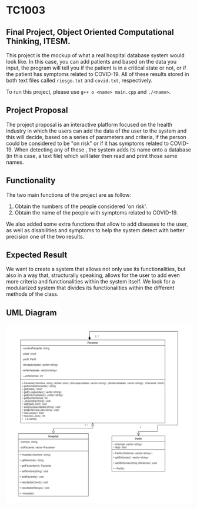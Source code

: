 #  TC1003
## Final Project, Object Oriented Computational Thinking, ITESM.

This project is the mockup of what a real hospital database system would look like. In this case, you can add patients and based on the data you input, the program will tell you if the patient is in a critical state or not, or if the patient has symptoms related to COVID-19. All of these results stored in both text files called `riesgo.txt` and `covid.txt`, respectively. 


To run this project, please use `g++ o <name> main.cpp` and `./<name>`. 

## Project Proposal

The project proposal is an interactive platform focused on the health industry in which the users can add the data of the user to the system and this will decide, based on a series of parameters and criteria, if the person could be considered to be "on risk" or if it has symptoms related to COVID-19. When detecting any of these , the system adds its name onto a database (in this case, a text file) which will later then read and print those same names.

## Functionality

The two main functions of the project are as follow:

1. Obtain the numbers of the people considered 'on risk'.
2. Obtain the name of the people with symptoms related to COVID-19.

We also added some extra functions that allow to add diseases to the user, as well as disabilities and symptoms to help the system detect with better precision one of the two results. 

## Expected Result 

We want to create a system that allows not only use its functionalities, but also in a way that, structurally speaking, allows for the user to add even more criteria and functionalities within the system itself. We look for a modularized system that divides its functionalities within the different methods of the class. 

## UML Diagram 

![UML Diagram](umlDiagram.png)